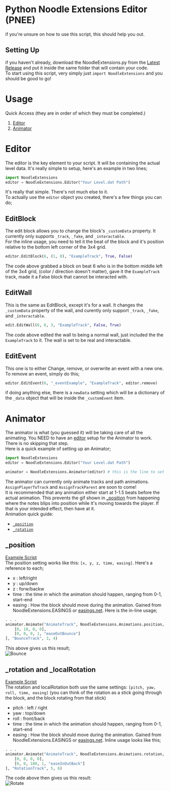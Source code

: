 # Python Noodle Extensions Editor (PNEE)
if you're unsure on how to use this script, this should help you out. 

## Setting Up
if you haven't already, download the NoodleExtensions.py from the [Latest Release](https://github.com/megamaz/NoodleExtensions-python/releases) and put it inside the same folder that will contain your code.\
To start using this script, very simply just `import NoodleExtensions` and you should be good to go!

# Usage
Quick Access (they are in order of which they must be completed.)
1. [Editor](#Editor)
1. [Animator](#Animator)
# Editor 
The editor is the key element to your script. It will be containing the actual level data. It's really simple to setup, here's an example in two lines;
```py
import NoodleExtensions
editor = NoodleExtensions.Editor("Your Level.dat Path")
```
It's really that simple. There's not much else to it.\
To actually use the `editor` object you created, there's a few things you can do;
## EditBlock
The edit block allows you to change the block's `_customData` property. It currently only supports `_track`, `_fake`, and `_interactable`.\
For the inline usage, you need to tell it the beat of the block and it's position relative to the bottom left corner of the 3x4 grid. 
```py
editor.EditBlock(6, (1, 0), "ExampleTrack", True, False)
```
The code above grabbed a block on beat 6 who is in the bottom middle left of the 3x4 grid, (color / direction doesn't matter), gave it the `ExampleTrack` track, made it a False block that cannot be interacted with. 
## EditWall
This is the same as EditBlock, except it's for a wall. It changes the `_customData` property of the wall, and curently only support `_track`, `_fake`, and `_interactable`.
```py
edit.EditWall(6, 6, 3, "ExampleTrack", False, True)
```
The code above edited the wall to being a normal wall, just included the the `ExampleTrack` to it. The wall is set to be real and interactable.
## EditEvent
This one is to either Change, remove, or overwrite an event with a new one.\
To remove an event, simply do this;
```py
editor.EditEvent(6, "_eventExample", "ExampleTrack", editor.remove)
```
if doing anything else, there is a `newData` setting which will be a dictionary of the `_data` object that will be inside the `_customEvent` item.
# Animator
The animator is what (you guessed it) will be taking care of all the animating. You NEED to have an [editor](#Editor) setup for the Animator to work. There is no skipping that step.\
Here is a quick example of setting up an Animator;
```py
import NoodleExtensions
editor = NoodleExtensions.Editor("Your Level.dat Path")

animator = NoodleExtensions.Animator(editor) # this is the line to set up an animator. Really, not that hard!
```
The animator can currently only animate tracks and path animations. `AssignPlayerToTrack` and `AssignTrackParent` are soon to come!\
It is recommended that any animation either start at 1-1.5 beats before the actual animation. This prevents the gif shown in [_position](#_position) from happening where the notes blips into position while it's moving towards the player. If that is your intended effect, then have at it.\
Animation quick guide:
- [`_position`](#_position)
- [`_rotation`](#_rotation-and-_localrotation)
## _position
[Example Script](https://github.com/megamaz/NoodleExtensions-python/blob/master/examples/1_POSITION.py)\
The position setting works like this: `[x, y, z, time, easing]`. Here's a reference to each;
- x : left/right
- y : up/down
- z : forw/backw
- time : the time in which the animation should happen, ranging from 0-1, start-end
- easing : How the block should move during the animation. Gained from NoodleExtensions.EASINGS or [easings.net](https://easings.net).
Here is the in-line usage;
```py
. . .
animator.Animate("AnimateTrack", NoodleExtensions.Animations.position, [
    [0, 10, 0, 0],
    [0, 0, 0, 1, "easeOutBounce"]
], "BounceTrack", 3, 4)
```
This above gives us this result;\
![Bounce](images/bounce.gif)

## _rotation and _localRotation
[Example Script](https://github.com/megamaz/NoodleExtensions-python/tree/master/examples/2_ROTATION.py)\
The rotation and localRotation both use the same settings: `[pitch, yaw, roll, time, easing]` (you can think of the rotation as a stick going through the block, and the block rotating from that stick)
- pitch : left / right
- yaw : top/down
- roll : front/back
- time : the time in which the animation should happen, ranging from 0-1, start-end
- easing : How the block should move during the animation. Gained from NoodleExtensions.EASINGS or [easings.net](https://easings.net).
Inline usage looks like this;
```py
. . .
animator.Animate("AnimateTrack", NoodleExtensions.Animations.rotation, [
    [0, 0, 0, 0],
    [0, 0, 180, 1, "easeInOutBack"]
], "RotationTrack", 5, 6)
```
The code above then gives us this result:\
![Rotate](images/rotate.gif)